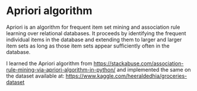# Apriori algorithm

Apriori is an algorithm for frequent item set mining and association rule learning over relational databases. It proceeds by identifying the frequent individual items in the database and extending them to larger and larger item sets as long as those item sets appear sufficiently often in the database.

I learned the Apriori algorithm from https://stackabuse.com/association-rule-mining-via-apriori-algorithm-in-python/ and implemented the same on the dataset available at: https://www.kaggle.com/heeraldedhia/groceries-dataset
